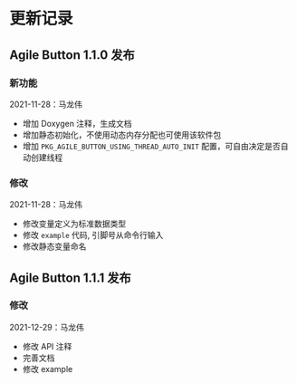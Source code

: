 # 更新记录

## Agile Button 1.1.0 发布

### 新功能

2021-11-28：马龙伟

* 增加 Doxygen 注释，生成文档
* 增加静态初始化，不使用动态内存分配也可使用该软件包
* 增加 `PKG_AGILE_BUTTON_USING_THREAD_AUTO_INIT` 配置，可自由决定是否自动创建线程

### 修改

2021-11-28：马龙伟

* 修改变量定义为标准数据类型
* 修改 `example` 代码, 引脚号从命令行输入
* 修改静态变量命名

## Agile Button 1.1.1 发布

### 修改

2021-12-29：马龙伟

* 修改 API 注释
* 完善文档
* 修改 example

